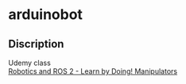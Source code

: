 # arduinobot
## Discription
Udemy class<br>
[Robotics and ROS 2 - Learn by Doing! Manipulators](https://www.udemy.com/course/robotics-and-ros-2-learn-by-doing-manipulators/?couponCode=KEEPLEARNING)
